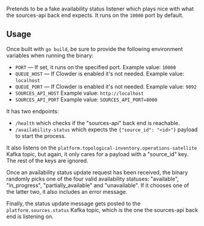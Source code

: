 Pretends to be a fake availability status listener which plays nice with what the sources-api back end expects. It runs
on the `10000` port by default.

## Usage

Once built with `go build`, be sure to provide the following environment variables when running the binary:

* `PORT` — If set, it runs on the specified port. Example value: `10000`
* `QUEUE_HOST` — If Clowder is enabled it's not needed. Example value: `localhost`
* `QUEUE_PORT` — If Clowder is enabled it's not needed. Example value: `9092`
* `SOURCES_API_HOST` Example value: `http://localhost`
* `SOURCES_API_PORT` Example value: `SOURCES_API_PORT=8000`

It has two endpoints:

* `/health` which checks if the "sources-api" back end is reachable.
* `/availability-status` which expects the `{"source_id": "<id>"}` payload to start the process.

It also listens on the `platform.topological-inventory.operations-satellite` Kafka topic, but again, it only cares
for a payload with a "source_id" key. The rest of the keys are ignored.

Once an availability status update request has been received, the binary randomly picks one of the four valid
availability statuses: "available", "in_progress", "partially_available" and "unavailable". If it chooses one of the
latter two, it also includes an error message.

Finally, the status update message gets posted to the `platform.sources.status` Kafka topic, which is the one the
sources-api back end is listening on.
